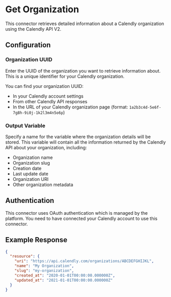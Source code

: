 # Get Organization

This connector retrieves detailed information about a Calendly organization using the Calendly API V2.

## Configuration

### Organization UUID
Enter the UUID of the organization you want to retrieve information about. This is a unique identifier for your Calendly organization.

You can find your organization UUID:
- In your Calendly account settings
- From other Calendly API responses
- In the URL of your Calendly organization page (format: `1a2b3c4d-5e6f-7g8h-9i0j-1k2l3m4n5o6p`)

### Output Variable
Specify a name for the variable where the organization details will be stored. This variable will contain all the information returned by the Calendly API about your organization, including:

- Organization name
- Organization slug
- Creation date
- Last update date
- Organization URI
- Other organization metadata

## Authentication

This connector uses OAuth authentication which is managed by the platform. You need to have connected your Calendly account to use this connector.

## Example Response

```json
{
  "resource": {
    "uri": "https://api.calendly.com/organizations/ABCDEFGHIJKL",
    "name": "My Organization",
    "slug": "my-organization",
    "created_at": "2020-01-01T00:00:00.000000Z",
    "updated_at": "2021-01-01T00:00:00.000000Z"
  }
}
```